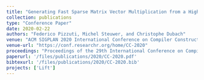 ```yaml
---
title: "Generating Fast Sparse Matrix Vector Multiplication from a High Level Generic Functional IR"
collection: publications
type: "Conference Paper"
date: 2020-02-22
authors: "Federico Pizzuti, Michel Steuwer, and Christophe Dubach"
venue: "ACM SIGPLAN 2020 International Conference on Compiler Construction (CC 2020)"
venue-url: "https://conf.researchr.org/home/CC-2020"
proceedings: "Proceedings of the 29th International Conference on Compiler Construction, CC 2020, San Diego, CA, USA, February 22-23, 2020"
paperurl: '/files/publications/2020/CC-2020.pdf'
bibtexurl: '/files/publications/2020/CC-2020.bib'
projects: ['Lift']
---
```


